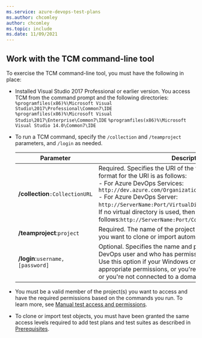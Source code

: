 ```yaml
---
ms.service: azure-devops-test-plans
ms.author: chcomley
author: chcomley
ms.topic: include
ms.date: 11/09/2021
---
```


<a id="work-tcm-cli" />

## Work with the TCM command-line tool 

To exercise the TCM command-line tool, you must have the following in place: 

- Installed Visual Studio 2017 Professional or earlier version. You access TCM from the command prompt and the following directories: 
	`%programfiles(x86)%\Microsoft Visual Studio\2017\Professional\Common7\IDE`  
	`%programfiles(x86)%\Microsoft Visual Studio\2017\Enterprise\Common7\IDE` 
	`%programfiles(x86)%\Microsoft Visual Studio 14.0\Common7\IDE`

- To run a TCM command, specify the `/collection` and `/teamproject` parameters, and `/login` as needed.   

	| Parameter | Description |  
	|----------|------------|  
	|**/collection**`:CollectionURL`|Required. Specifies the URI of the team project collection.The format for the URI is as follows:<br/>- For Azure DevOps Services: `http://dev.azure.com/OrganizationName`<br/>- For Azure DevOps Server: `http://ServerName:Port/VirtualDirectoryName/CollectionName`. If no virtual directory is used, then the format for the URI is as follows:`http://ServerName:Port/CollectionName`|
	|**/teamproject**:`project`|Required. The name of the project that contains the test objects you want to clone or import automated tests into.|
	|**/login**:`username,[password]`|Optional. Specifies the name and password of a valid Azure DevOps user and who has permissions to run the command. Use this option if your Windows credentials don't have the appropriate permissions, or you're using basic authentication, or you're not connected to a domain.|

- You must be a valid member of the project(s) you want to access and have the required permissions based on the commands you run. To learn more, see [Manual test access and permissions](../manual-test-permissions.md). 

- To clone or import test objects, you must have been granted the same access levels required to add test plans and test suites as described in [Prerequisites](#prerequisites).  


